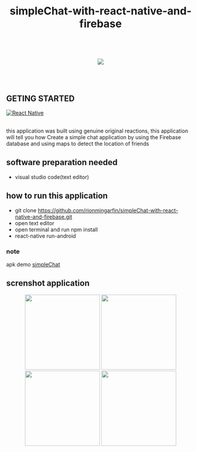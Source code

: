# <p align='center'> simpleChat-with-react-native-and-firebase</p>

<br>
<br>
<p align='center'>
  <a href='https://facebook.github.io/react-native/'>
  <img src='https://user-images.githubusercontent.com/43402837/61576177-920a2980-ab00-11e9-821f-4bdd94539488.png'/>
  </a>
</p>

<br>
<br>

## GETING STARTED
[![React Native](https://img.shields.io/badge/React%20Native-0.59.9-blue.svg?style=rounded-square)](https://facebook.github.io/react-native/)

<br>
this application was built using genuine original reactions, this application will tell you how
Create a simple chat application by using the Firebase database and using maps to detect the location of friends

## software preparation needed

* visual studio code(text editor)

## how to run this application
* git clone https://github.com/rionmingarfin/simpleChat-with-react-native-and-firebase.git
* open text editor
* open terminal and run npm install
* react-native run-android

### note
apk demo [simpleChat](https://drive.google.com/file/d/1oRWkkI1AuGyv_yobu0NHv83QR99NnRzG/view?usp=sharing)

## screnshot application
<p align='center'>
  <span>
   <img src='https://user-images.githubusercontent.com/43402837/61576096-92ee8b80-aaff-11e9-9fcb-3204807418a8.png' width=200/>
   <img src='https://user-images.githubusercontent.com/43402837/61576099-9a159980-aaff-11e9-81a0-71fb4e546532.png' width=200/>
   <img src='https://user-images.githubusercontent.com/43402837/61576102-a1d53e00-aaff-11e9-8346-8310f5577ab8.png' width=200/>
   <img src='https://user-images.githubusercontent.com/43402837/61576104-a699f200-aaff-11e9-9022-dfada8f976c9.png' width=200/>
  </span>
</p>
